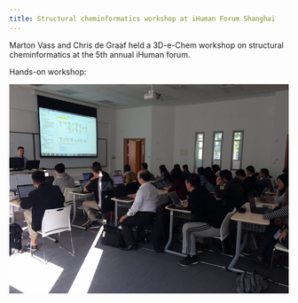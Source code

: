```yaml
---
title: Structural cheminformatics workshop at iHuman Forum Shanghai
---
```

Marton Vass and Chris de Graaf held a 3D-e-Chem workshop on structural cheminformatics at the <a href="http://ihumanforum.shanghaitech.edu.cn">
</a>5th annual iHuman forum.

Hands-on workshop:

![Workshop](/assets/images/iHuman_2017.jpg) 